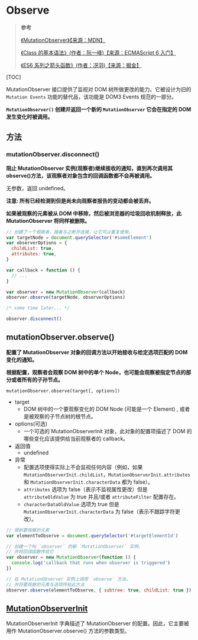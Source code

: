 # Observe

> **参考**
>
> [《MutationObserver》【来源：MDN】](https://developer.mozilla.org/zh-CN/docs/Web/API/MutationObserver)
>
> [《Class 的基本语法》(作者：阮一峰)【来源：ECMAScript 6 入门】](https://es6.ruanyifeng.com/#docs/class)
>
> [《ES6 系列之箭头函数》(作者：冴羽)【来源：掘金】](https://juejin.cn/post/6844903616231260174)

[TOC]

MutationObserver 接口提供了监视对 DOM 树所做更改的能力。它被设计为旧的 `Mutation Events` 功能的替代品，该功能是 DOM3 Events 规范的一部分。

**`MutationObserver()` 创建并返回一个新的 `MutationObserver` 它会在指定的 DOM 发生变化时被调用。**

## 方法

### mutationObserver.disconnect()

**阻止 MutationObserver 实例(观察者)继续接收的通知，直到再次调用其 observe()方法，该观察者对象包含的回调函数都不会再被调用。**

无参数，返回 undefined。

**注意: 所有已经检测到但是尚未向观察者报告的变动都会被丢弃。**

**如果被观察的元素被从 DOM 中移除，然后被浏览器的垃圾回收机制释放，此 MutationObserver 将同样被删除。**

```js
// 创建了一个观察者，接着与之断开连接，让它可以重复使用。
var targetNode = document.querySelector('#someElement')
var observerOptions = {
  childList: true,
  attributes: true,
}

var callback = function () {
  // ...
}

var observer = new MutationObserver(callback)
observer.observe(targetNode, observerOptions)

/* some time later... */

observer.disconnect()
```

## mutationObserver.observe()

**配置了 MutationObserver 对象的回调方法以开始接收与给定选项匹配的 DOM 变化的通知。**

**根据配置，观察者会观察 DOM 树中的单个 Node，也可能会观察被指定节点的部分或者所有的子孙节点。**

`mutationObserver.observe(target[, options])`

- target
  - DOM 树中的一个要观察变化的 DOM Node (可能是一个 Element) , 或者是被观察的子节点树的根节点。
- options(可选)
  - 一个可选的 MutationObserverInit 对象，此对象的配置项描述了 DOM 的哪些变化应该提供给当前观察者的 callback。
- 返回值
  - undefined
- 异常
  - 配置选项使得实际上不会监视任何内容（例如，如果 `MutationObserverInit.childList`，`MutationObserverInit.attributes` 和 `MutationObserverInit.characterData` 都为 false）。
  - `attributes` 选项为 false（表示不监视属性更改）但是 `attributeOldValue` 为 true 并且/或者 `attributeFilter` 配置存在。
  - `characterDataOldValue` 选项为 true 但是 `MutationObserverInit.characterData` 为 false（表示不跟踪字符更改）。

```js
// 得到要观察的元素
var elementToObserve = document.querySelector('#targetElementId')

// 创建一个叫 `observer` 的新 `MutationObserver` 实例，
// 并将回调函数传给它
var observer = new MutationObserver(function () {
  console.log('callback that runs when observer is triggered')
})

// 在 MutationObserver 实例上调用 `observe` 方法，
// 并将要观察的元素与选项传给此方法
observer.observe(elementToObserve, { subtree: true, childList: true })
```

## [MutationObserverInit](https://developer.mozilla.org/zh-CN/docs/Web/API/MutationObserverInit)

MutationObserverInit 字典描述了 MutationObserver 的配置。因此，它主要被用作 MutationObserver.observe() 方法的参数类型。
